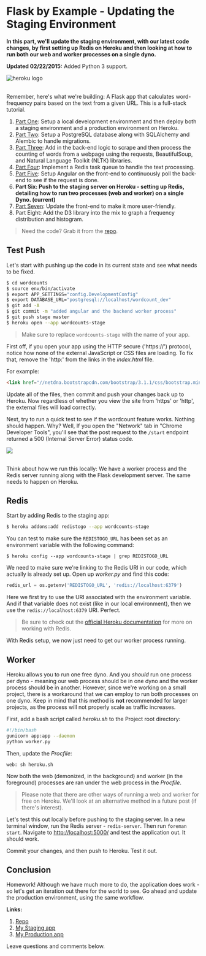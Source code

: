 # Flask by Example - Updating the Staging Environment

**In this part, we'll update the staging environment, with our latest code changes, by first setting up Redis on Heroku and then looking at how to run both our web and worker processes on a single dyno.**

**Updated 02/22/2015:** Added Python 3 support.

<div class="center-text">
  <img class="no-border" src="/images/blog_images/flask_by_example/heroku.png" alt="heroku logo">
</div>

<br>

Remember, here's what we're building: A Flask app that calculates word-frequency pairs based on the text from a given URL. This is a full-stack tutorial.

1. [Part One](http://www.realpython.com/blog/python/flask-by-example-part-1-project-setup): Setup a local development environment and then deploy both a staging environment and a production environment on Heroku.
1. [Part Two](http://www.realpython.com/blog/flask-by-example-part-2-postgres-sqlalchemy-and-alembic): Setup a PostgreSQL database along with SQLAlchemy and Alembic to handle migrations.
1. [Part Three](https://realpython.com/blog/python/flask-by-example-part-3-text-processing-with-requests-beautifulsoup-nltk/): Add in the back-end logic to scrape and then process the counting of words from a webpage using the requests, BeautifulSoup, and Natural Language Toolkit (NLTK) libraries.
1. [Part Four](https://realpython.com/blog/python/flask-by-example-implementing-a-redis-task-queue/): Implement a Redis task queue to handle the text processing.
1. [Part Five](https://realpython.com/blog/python/flask-by-example-integrating-flask-and-angularjs/): Setup Angular on the front-end to continuously poll the back-end to see if the request is done.
1. **Part Six: Push to the staging server on Heroku - setting up Redis, detailing how to run two processes (web and worker) on a single Dyno. (current)**
1. [Part Seven](https://realpython.com/blog/python/flask-by-example-updating-the-ui/): Update the front-end to make it more user-friendly.
1. Part Eight: Add the D3 library into the mix to graph a frequency distribution and histogram.

> Need the code? Grab it from the [repo](https://github.com/realpython/flask-by-example/releases).

## Test Push

Let's start with pushing up the code in its current state and see what needs to be fixed.

```sh
$ cd wordcounts
$ source env/bin/activate
$ export APP_SETTINGS="config.DevelopmentConfig"
$ export DATABASE_URL="postgresql://localhost/wordcount_dev"
$ git add -A
$ git commit -m "added angular and the backend worker process"
$ git push stage master
$ heroku open --app wordcounts-stage
```

> Make sure to replace `wordcounts-stage` with the name of your app.

First off, if you open your app using the HTTP secure ('https://') protocol, notice how none of the external JavaScript or CSS files are loading. To fix that, remove the 'http:' from the links in the *index.html* file.

For example:

```html
<link href="//netdna.bootstrapcdn.com/bootstrap/3.1.1/css/bootstrap.min.css" rel="stylesheet" media="screen">
```

Update all of the files, then commit and push your changes back up to Heroku. Now regardless of whether you view the site from 'https' or 'http', the external files will load correctly.

Next, try to run a quick test to see if the wordcount feature works. Nothing should happen. Why? Well, If you open the "Network" tab in "Chrome Developer Tools", you'll see that the post request to the `/start` endpoint returned a 500 (Internal Server Error) status code.

<div class="center-text">
  <img class="no-border" src="/images/blog_images/flask_by_example/heroku_https.png">
</div>

<br>

Think about how we run this locally: We have a worker process and the Redis server running along with the Flask development server. The same needs to happen on Heroku.

## Redis

Start by adding Redis to the staging app:

```sh
$ heroku addons:add redistogo --app wordcounts-stage
```

You can test to make sure the `REDISTOGO_URL` has been set as an environment variable with the following command:

```
$ heroku config --app wordcounts-stage | grep REDISTOGO_URL
```

We need to make sure we're linking to the Redis URI in our code, which actually is already set up. Open up *worker.py* and find this code:

```python
redis_url = os.getenv('REDISTOGO_URL', 'redis://localhost:6379')
```

Here we first try to use the URI associated with the environment variable. And if that variable does not exist (like in our local environment), then we use the `redis://localhost:6379` URI. Perfect.

> Be sure to check out the [official Heroku documentation](https://devcenter.heroku.com/articles/redistogo) for more on working with Redis.

With Redis setup, we now just need to get our worker process running.

## Worker

Heroku allows you to run one free dyno. And you *should* run one process per dyno - meaning our web process should be in one dyno and the worker process should be in another. However, since we're working on a small project, there is a workaround that we can employ to run both processes on one dyno. Keep in mind that this method is **not** recommended for larger projects, as the process will not properly scale as traffic increases.

First, add a bash script called *heroku.sh* to the Project root directory:

```bash
#!/bin/bash
gunicorn app:app --daemon
python worker.py
```

Then, update the *Procfile*:

```
web: sh heroku.sh
```

Now both the web (demonized, in the background) and worker (in the foreground) processes are ran under the web process in the *Procfile*.

> Please note that there are other ways of running a web and worker for free on Heroku. We'll look at an alternative method in a future post (if there's interest).

Let's test this out locally before pushing to the staging server. In a new terminal window, run the Redis server - `redis-server`. Then run `foreman start`. Navigate to [http://localhost:5000/](http://localhost:5000/) and test the application out. It should work.

Commit your changes, and then push to Heroku. Test it out.

## Conclusion

Homework! Although we have much more to do, the application does work - so let's get an iteration out there for the world to see. Go ahead and update the production environment, using the same workflow.

**Links:**

1. [Repo](https://github.com/realpython/flask-by-example/releases)
1. [My Staging app](http://wordcounts-stage.herokuapp.com/)
1. [My Production app](http://wordcounts-pro.herokuapp.com/)

Leave questions and comments below.
